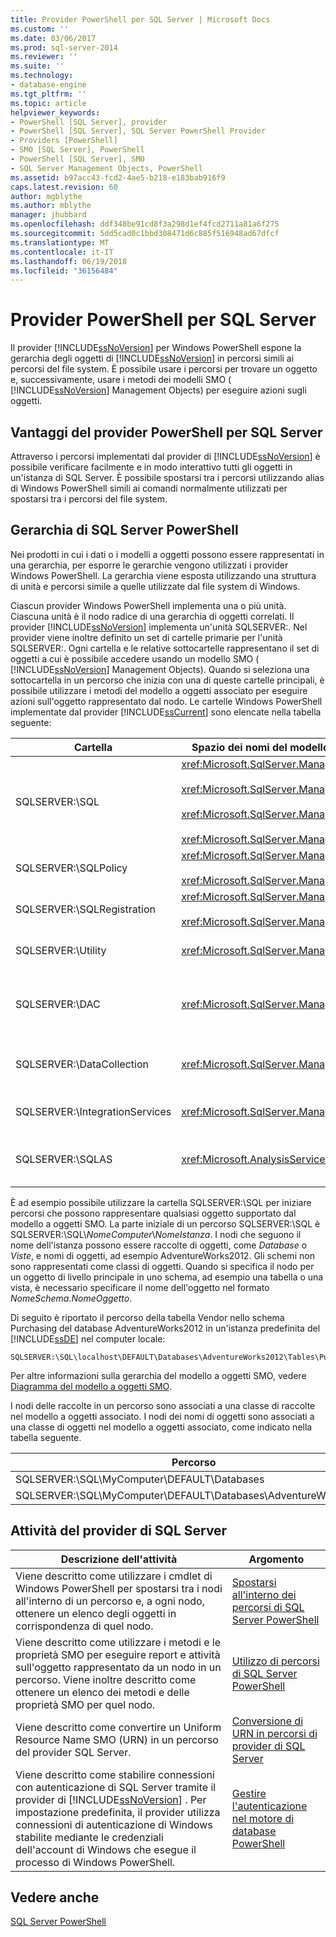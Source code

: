 ```yaml
---
title: Provider PowerShell per SQL Server | Microsoft Docs
ms.custom: ''
ms.date: 03/06/2017
ms.prod: sql-server-2014
ms.reviewer: ''
ms.suite: ''
ms.technology:
- database-engine
ms.tgt_pltfrm: ''
ms.topic: article
helpviewer_keywords:
- PowerShell [SQL Server], provider
- PowerShell [SQL Server], SQL Server PowerShell Provider
- Providers [PowerShell]
- SMO [SQL Server], PowerShell
- PowerShell [SQL Server], SMO
- SQL Server Management Objects, PowerShell
ms.assetid: b97acc43-fcd2-4ae5-b218-e183bab916f9
caps.latest.revision: 60
author: mgblythe
ms.author: mblythe
manager: jhubbard
ms.openlocfilehash: ddf348be91cd8f3a298d1ef4fcd2711a81a6f275
ms.sourcegitcommit: 5dd5cad0c1bbd308471d6c885f516948ad67dfcf
ms.translationtype: MT
ms.contentlocale: it-IT
ms.lasthandoff: 06/19/2018
ms.locfileid: "36156484"
---
```

# <a name="sql-server-powershell-provider"></a>Provider PowerShell per SQL Server
  Il provider [!INCLUDE[ssNoVersion](../includes/ssnoversion-md.md)] per Windows PowerShell espone la gerarchia degli oggetti di [!INCLUDE[ssNoVersion](../includes/ssnoversion-md.md)] in percorsi simili ai percorsi del file system. È possibile usare i percorsi per trovare un oggetto e, successivamente, usare i metodi dei modelli SMO ( [!INCLUDE[ssNoVersion](../includes/ssnoversion-md.md)] Management Objects) per eseguire azioni sugli oggetti.  
  
## <a name="benefits-of-the-sql-server-powershell-provider"></a>Vantaggi del provider PowerShell per SQL Server  
 Attraverso i percorsi implementati dal provider di [!INCLUDE[ssNoVersion](../includes/ssnoversion-md.md)] è possibile verificare facilmente e in modo interattivo tutti gli oggetti in un'istanza di SQL Server. È possibile spostarsi tra i percorsi utilizzando alias di Windows PowerShell simili ai comandi normalmente utilizzati per spostarsi tra i percorsi del file system.  
  
## <a name="the-sql-server-powershell-hierarchy"></a>Gerarchia di SQL Server PowerShell  
 Nei prodotti in cui i dati o i modelli a oggetti possono essere rappresentati in una gerarchia, per esporre le gerarchie vengono utilizzati i provider Windows PowerShell. La gerarchia viene esposta utilizzando una struttura di unità e percorsi simile a quelle utilizzate dal file system di Windows.  
  
 Ciascun provider Windows PowerShell implementa una o più unità. Ciascuna unità è il nodo radice di una gerarchia di oggetti correlati. Il provider [!INCLUDE[ssNoVersion](../includes/ssnoversion-md.md)] implementa un'unità SQLSERVER:. Nel provider viene inoltre definito un set di cartelle primarie per l'unità SQLSERVER:. Ogni cartella e le relative sottocartelle rappresentano il set di oggetti a cui è possibile accedere usando un modello SMO ( [!INCLUDE[ssNoVersion](../includes/ssnoversion-md.md)] Management Objects). Quando si seleziona una sottocartella in un percorso che inizia con una di queste cartelle principali, è possibile utilizzare i metodi del modello a oggetti associato per eseguire azioni sull'oggetto rappresentato dal nodo. Le cartelle Windows PowerShell implementate dal provider [!INCLUDE[ssCurrent](../includes/sscurrent-md.md)] sono elencate nella tabella seguente:  
  
|Cartella|Spazio dei nomi del modello a oggetti di SQL Server|Oggetti|  
|------------|---------------------------------------|-------------|  
|SQLSERVER:\SQL|<xref:Microsoft.SqlServer.Management.Smo><br /><br /> <xref:Microsoft.SqlServer.Management.Smo.Agent><br /><br /> <xref:Microsoft.SqlServer.Management.Smo.Broker><br /><br /> <xref:Microsoft.SqlServer.Management.Smo.Mail>|Oggetti di database, come tabelle, viste e stored procedure.|  
|SQLSERVER:\SQLPolicy|<xref:Microsoft.SqlServer.Management.Dmf><br /><br /> <xref:Microsoft.SqlServer.Management.Facets>|Oggetti di gestione basata sui criteri, come criteri e facet.|  
|SQLSERVER:\SQLRegistration|<xref:Microsoft.SqlServer.Management.RegisteredServers><br /><br /> <xref:Microsoft.SqlServer.Management.Smo.RegSvrEnum>|Oggetti server registrati, come gruppi di server e server registrati.|  
|SQLSERVER:\Utility|<xref:Microsoft.SqlServer.Management.Utility>|Oggetti utilità, ad esempio le istanze gestite del [!INCLUDE[ssDE](../includes/ssde-md.md)].|  
|SQLSERVER:\DAC|<xref:Microsoft.SqlServer.Management.DAC>|Oggetti applicazione del livello dati, ad esempio pacchetti DAC e operazioni quali l'implementazione di DAC.|  
|SQLSERVER:\DataCollection|<xref:Microsoft.SqlServer.Management.Collector>|Oggetti dell'agente di raccolta dati, ad esempio set di raccolta e archivi di configurazione.|  
|SQLSERVER:\IntegrationServices|<xref:Microsoft.SqlServer.Management.IntegrationServices>|[!INCLUDE[ssISnoversion](../includes/ssisnoversion-md.md)] oggetti come progetti, pacchetti e ambienti.|  
|SQLSERVER:\SQLAS|<xref:Microsoft.AnalysisServices>|[!INCLUDE[ssASnoversion](../includes/ssasnoversion-md.md)] oggetti come cubi, aggregazioni e dimensioni.|  
  
 È ad esempio possibile utilizzare la cartella SQLSERVER:\SQL per iniziare percorsi che possono rappresentare qualsiasi oggetto supportato dal modello a oggetti SMO. La parte iniziale di un percorso SQLSERVER:\SQL è SQLSERVER:\SQL\\*NomeComputer*\\*NomeIstanza*. I nodi che seguono il nome dell'istanza possono essere raccolte di oggetti, come *Database* o *Viste*, e nomi di oggetti, ad esempio AdventureWorks2012. Gli schemi non sono rappresentati come classi di oggetti. Quando si specifica il nodo per un oggetto di livello principale in uno schema, ad esempio una tabella o una vista, è necessario specificare il nome dell'oggetto nel formato *NomeSchema.NomeOggetto*.  
  
 Di seguito è riportato il percorso della tabella Vendor nello schema Purchasing del database AdventureWorks2012 in un'istanza predefinita del [!INCLUDE[ssDE](../includes/ssde-md.md)] nel computer locale:  
  
```  
SQLSERVER:\SQL\localhost\DEFAULT\Databases\AdventureWorks2012\Tables\Purchasing.Vendor  
```  
  
 Per altre informazioni sulla gerarchia del modello a oggetti SMO, vedere [Diagramma del modello a oggetti SMO](../relational-databases/server-management-objects-smo/smo-object-model-diagram.md).  
  
 I nodi delle raccolte in un percorso sono associati a una classe di raccolte nel modello a oggetti associato. I nodi dei nomi di oggetti sono associati a una classe di oggetti nel modello a oggetti associato, come indicato nella tabella seguente.  
  
|Percorso|Classe SMO|  
|----------|---------------|  
|SQLSERVER:\SQL\MyComputer\DEFAULT\Databases|<xref:Microsoft.SqlServer.Management.Smo.DatabaseCollection>|  
|SQLSERVER:\SQL\MyComputer\DEFAULT\Databases\AdventureWorks2012|<xref:Microsoft.SqlServer.Management.Smo.Database>|  
  
## <a name="sql-server-provider-tasks"></a>Attività del provider di SQL Server  
  
|Descrizione dell'attività|Argomento|  
|----------------------|-----------|  
|Viene descritto come utilizzare i cmdlet di Windows PowerShell per spostarsi tra i nodi all'interno di un percorso e, a ogni nodo, ottenere un elenco degli oggetti in corrispondenza di quel nodo.|[Spostarsi all'interno dei percorsi di SQL Server PowerShell](navigate-sql-server-powershell-paths.md)|  
|Viene descritto come utilizzare i metodi e le proprietà SMO per eseguire report e attività sull'oggetto rappresentato da un nodo in un percorso. Viene inoltre descritto come ottenere un elenco dei metodi e delle proprietà SMO per quel nodo.|[Utilizzo di percorsi di SQL Server PowerShell](work-with-sql-server-powershell-paths.md)|  
|Viene descritto come convertire un Uniform Resource Name SMO (URN) in un percorso del provider SQL Server.|[Conversione di URN in percorsi di provider di SQL Server](../database-engine/convert-urns-to-sql-server-provider-paths.md)|  
|Viene descritto come stabilire connessioni con autenticazione di SQL Server tramite il provider di [!INCLUDE[ssNoVersion](../includes/ssnoversion-md.md)] . Per impostazione predefinita, il provider utilizza connessioni di autenticazione di Windows stabilite mediante le credenziali dell'account di Windows che esegue il processo di Windows PowerShell.|[Gestire l'autenticazione nel motore di database PowerShell](manage-authentication-in-database-engine-powershell.md)|  
  
## <a name="see-also"></a>Vedere anche  
 [SQL Server PowerShell](sql-server-powershell.md)  
  
  